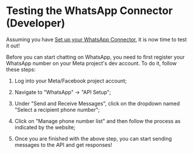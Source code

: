 # Testing the WhatsApp Connector (Developer)

Assuming you have [Set up your WhatsApp Connector](../whatsapp/setup.md), it is now time to test it out!

Before you can start chatting on WhatsApp, you need to first register your WhatsApp number on your Meta project's dev account. To do it, follow these steps:

1. Log into your Meta/Facebook project account;

2. Navigate to "WhatsApp" -> "API Setup";

3. Under "Send and Receive Messages", click on the dropdown named "Select a recipient phone number";

4. Click on "Manage phone number list" and then follow the process as indicated by the website;

5. Once you are finished with the above step, you can start sending messages to the API and get responses!
